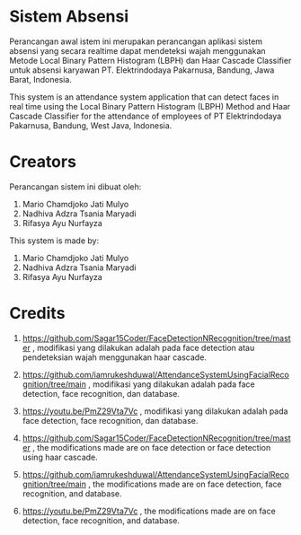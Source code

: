 # Sistem Absensi 
Perancangan awal istem ini merupakan perancangan aplikasi sistem absensi yang secara realtime dapat mendeteksi wajah menggunakan Metode Local Binary Pattern Histogram (LBPH) dan Haar Cascade Classifier untuk absensi karyawan PT. Elektrindodaya Pakarnusa, Bandung, Jawa Barat, Indonesia.

This system is an attendance system application that can detect faces in real time using the Local Binary Pattern Histogram (LBPH) Method and Haar Cascade Classifier for the attendance of employees of PT Elektrindodaya Pakarnusa, Bandung, West Java, Indonesia.

# Creators
Perancangan sistem ini dibuat oleh:
1. Mario Chamdjoko Jati Mulyo
2. Nadhiva Adzra Tsania Maryadi
3. Rifasya Ayu Nurfayza

This system is made by:
1. Mario Chamdjoko Jati Mulyo
2. Nadhiva Adzra Tsania Maryadi
3. Rifasya Ayu Nurfayza

# Credits
1. https://github.com/Sagar15Coder/FaceDetectionNRecognition/tree/master , modifikasi yang dilakukan adalah pada face detection atau
pendeteksian wajah menggunakan haar cascade.
2. https://github.com/iamrukeshduwal/AttendanceSystemUsingFacialRecognition/tree/main , modifikasi yang dilakukan adalah pada face
detection, face recognition, dan database.
3. https://youtu.be/PmZ29Vta7Vc , modifikasi yang dilakukan adalah
pada face detection, face recognition, dan database.


1. https://github.com/Sagar15Coder/FaceDetectionNRecognition/tree/master , the modifications made are on face detection or
face detection using haar cascade.
2. https://github.com/iamrukeshduwal/AttendanceSystemUsingFacialRecognition/tree/main , the modifications made are on face
detection, face recognition, and database.
3. https://youtu.be/PmZ29Vta7Vc , the modifications made are
on face detection, face recognition, and database.